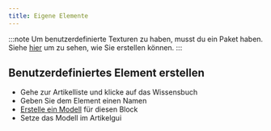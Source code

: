 ```yaml
---
title: Eigene Elemente
---
```


:::note Um benutzerdefinierte Texturen zu haben, musst du ein Paket haben. Siehe [hier](pack#create-a-pack) um zu sehen,
wie Sie erstellen können. :::

## Benutzerdefiniertes Element erstellen

* Gehe zur Artikelliste und klicke auf das Wissensbuch
* Geben Sie dem Element einen Namen
* [Erstelle ein Modell](custom-models) für diesen Block
* Setze das Modell im Artikelgui
